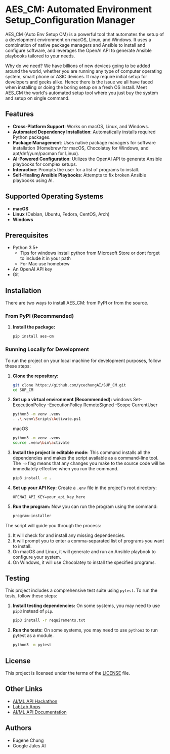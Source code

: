 # AES_CM: Automated Environment Setup_Configuration Manager

AES_CM (Auto Env Setup CM) is a powerful tool that automates the setup of a development environment on macOS, Linux, and Windows. It uses a combination of native package managers and Ansible to install and configure software, and leverages the OpenAI API to generate Ansible playbooks tailored to your needs.

Why do we need? We have billions of new devices going to be added around the world, whether you are running any type of computer operating system, smart phone or ASIC devices.  It may require initial setup for developers and geeks alike.  Hence there is the issue we all have faced when installing or doing the boring setup on a fresh OS install.  Meet AES_CM the world's automated setup tool where you just buy the system and setup on single command.

## Features

- **Cross-Platform Support**: Works on macOS, Linux, and Windows.
- **Automated Dependency Installation**: Automatically installs required Python packages.
- **Package Management**: Uses native package managers for software installation (Homebrew for macOS, Chocolatey for Windows, and apt/dnf/yum/pacman for Linux).
- **AI-Powered Configuration**: Utilizes the OpenAI API to generate Ansible playbooks for complex setups.
- **Interactive**: Prompts the user for a list of programs to install.
- **Self-Healing Ansible Playbooks**: Attempts to fix broken Ansible playbooks using AI.

## Supported Operating Systems

- **macOS**
- **Linux** (Debian, Ubuntu, Fedora, CentOS, Arch)
- **Windows**

## Prerequisites

- Python 3.5+
    - Tips for windows install python from Microsoft Store or dont forget to include it in your path
    - For Mac use homebrew
- An OpenAI API key
- Git

## Installation

There are two ways to install AES_CM: from PyPI or from the source.

### From PyPI (Recommended)

1.  **Install the package:**
    ```bash
    pip install aes-cm
    ```

### Running Locally for Development

To run the project on your local machine for development purposes, follow these steps:

1.  **Clone the repository:**
    ```bash
    git clone https://github.com/ycechungAI/SUP_CM.git
    cd SUP_CM
    ```

2.  **Set up a virtual environment (Recommended):**
    windows
    Set-ExecutionPolicy -ExecutionPolicy RemoteSigned -Scope CurrentUser

    ```bash
    python3 -m venv .venv
    . .\.venv\Scripts\Activate.ps1
    ```
    macOS
    ```bash
    python3 -m venv .venv
    source .venv\bin\activate

    ```

4.  **Install the project in editable mode:**
    This command installs all the dependencies and makes the script available as a command-line tool. The `-e` flag means that any changes you make to the source code will be immediately effective when you run the command.
    ```bash
    pip3 install -e .
    ```

5.  **Set up your API Key:**
    Create a `.env` file in the project's root directory:
    ```
    OPENAI_API_KEY=your_api_key_here
    ```

6.  **Run the program:**
    Now you can run the program using the command:
    ```bash
    program-installer
    ```

The script will guide you through the process:

1.  It will check for and install any missing dependencies.
2.  It will prompt you to enter a comma-separated list of programs you want to install.
3.  On macOS and Linux, it will generate and run an Ansible playbook to configure your system.
4.  On Windows, it will use Chocolatey to install the specified programs.

## Testing

This project includes a comprehensive test suite using `pytest`. To run the tests, follow these steps:

1.  **Install testing dependencies:**
    On some systems, you may need to use `pip3` instead of `pip`.
    ```bash
    pip3 install -r requirements.txt
    ```

2.  **Run the tests:**
    On some systems, you may need to use `python3` to run pytest as a module.
    ```bash
    python3 -m pytest
    ```

## License

This project is licensed under the terms of the [LICENSE](LICENSE) file.

## Other Links

- [AI/ML API Hackathon](https://aimlapi.com/app/)
- [LabLab Apps](https://lablab.ai/apps/)
- [AI/ML API Documentation](https://docs.aimlapi.com/)

## Authors
- Eugene Chung
- Google Jules AI

